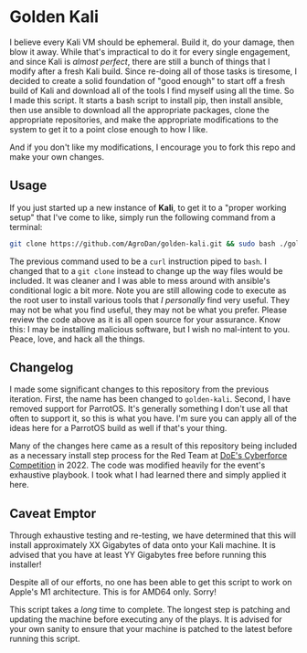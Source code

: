 # Golden Kali
I believe every Kali VM should be ephemeral. Build it, do your damage, then blow it away. While that's impractical to do it for every single engagement, and since Kali is *almost perfect*, there are still a bunch of things that I modify after a fresh Kali build. Since re-doing all of those tasks is tiresome, I decided to create a solid foundation of "good enough" to start off a fresh build of Kali and download all of the tools I find myself using all the time. So I made this script. It starts a bash script to install pip, then install ansible, then use ansible to download all the appropriate packages, clone the appropriate repositories, and make the appropriate modifications to the system to get it to a point close enough to how I like.

And if you don't like my modifications, I encourage you to fork this repo and make your own changes.

## Usage
If you just started up a new instance of **Kali**, to get it to a "proper working setup" that I've come to like, simply run the following command from a terminal:

```bash
git clone https://github.com/AgroDan/golden-kali.git && sudo bash ./golden-kali/setup.sh
```

The previous command used to be a `curl` instruction piped to `bash`. I changed that to a `git clone` instead to change up the way files would be included. It was cleaner and I was able to mess around with ansible's conditional logic a bit more. Note you are still allowing code to execute as the root user to install various tools that *I personally* find very useful. They may not be what you find useful, they may not be what you prefer. Please review the code above as it is all open source for your assurance. Know this: I may be installing malicious software, but I wish no mal-intent to you. Peace, love, and hack all the things.

## Changelog

I made some significant changes to this repository from the previous iteration. First, the name has been changed to `golden-kali`. Second, I have removed support for ParrotOS. It's generally something I don't use all that often to support it, so this is what you have. I'm sure you can apply all of the ideas here for a ParrotOS build as well if that's your thing.

Many of the changes here came as a result of this repository being included as a necessary install step process for the Red Team at [DoE's Cyberforce Competition](https://cyberforce.energy.gov/cyberforce-competition/) in 2022. The code was modified heavily for the event's exhaustive playbook. I took what I had learned there and simply applied it here.

## Caveat Emptor

Through exhaustive testing and re-testing, we have determined that this will install approximately XX Gigabytes of data onto your Kali machine. It is advised that you have at least YY Gigabytes free before running this installer!

Despite all of our efforts, no one has been able to get this script to work on Apple's M1 architecture. This is for AMD64 only. Sorry!

This script takes a _long_ time to complete. The longest step is patching and updating the machine before executing any of the plays. It is advised for your own sanity to ensure that your machine is patched to the latest before running this script.